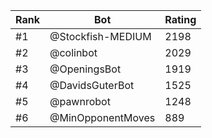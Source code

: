 Rank|Bot|Rating
---|---|---
#1|@Stockfish-MEDIUM|2198
#2|@colinbot|2029
#3|@OpeningsBot|1919
#4|@DavidsGuterBot|1525
#5|@pawnrobot|1248
#6|@MinOpponentMoves|889
